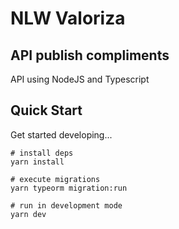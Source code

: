 # NLW Valoriza
## API publish compliments
API using NodeJS and Typescript

## Quick Start

Get started developing...

```shell
# install deps
yarn install

# execute migrations
yarn typeorm migration:run

# run in development mode
yarn dev

```

